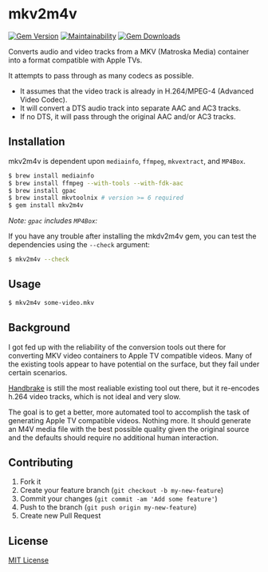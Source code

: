 # mkv2m4v

[![Gem Version](http://img.shields.io/gem/v/mkv2m4v.svg)](https://rubygems.org/gems/mkv2m4v)
[![Maintainability](https://api.codeclimate.com/v1/badges/ad9bc0afa9d14818df50/maintainability)](https://codeclimate.com/github/rmm5t/mkv2m4v/maintainability)
[![Gem Downloads](https://img.shields.io/gem/dt/mkv2m4v.svg)](https://rubygems.org/gems/mkv2m4v)

Converts audio and video tracks from a MKV (Matroska Media) container into a
format compatible with Apple TVs.

It attempts to pass through as many codecs as possible.

* It assumes that the video track is already in H.264/MPEG-4 (Advanced Video
  Codec).
* It will convert a DTS audio track into separate AAC and AC3 tracks.
* If no DTS, it will pass through the original AAC and/or AC3 tracks.

## Installation

mkv2m4v is dependent upon `mediainfo`, `ffmpeg`, `mkvextract`, and `MP4Box`.

```bash
$ brew install mediainfo
$ brew install ffmpeg --with-tools --with-fdk-aac
$ brew install gpac
$ brew install mkvtoolnix # version >= 6 required
$ gem install mkv2m4v
```

_Note: `gpac` includes `MP4Box`:_

If you have any trouble after installing the mkdv2m4v gem, you can test the
dependencies using the `--check` argument:

```bash
$ mkv2m4v --check
```

## Usage

```bash
$ mkv2m4v some-video.mkv
```

## Background

I got fed up with the reliability of the conversion tools out there for
converting MKV video containers to Apple TV compatible videos. Many of the
existing tools appear to have potential on the surface, but they fail under
certain scenarios.

[Handbrake](http://handbrake.fr/) is still the most realiable existing tool
out there, but it re-encodes h.264 video tracks, which is not ideal and very
slow.

The goal is to get a better, more automated tool to accomplish the task of
generating Apple TV compatible videos. Nothing more. It should generate an M4V
media file with the best possible quality given the original source and the
defaults should require no additional human interaction.

## Contributing

1. Fork it
2. Create your feature branch (`git checkout -b my-new-feature`)
3. Commit your changes (`git commit -am 'Add some feature'`)
4. Push to the branch (`git push origin my-new-feature`)
5. Create new Pull Request

## License

[MIT License](https://rmm5t.mit-license.org/)
